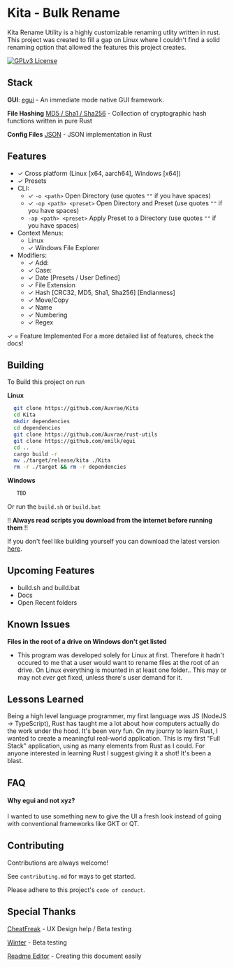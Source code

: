 
# Kita - Bulk Rename

Kita Rename Utility is a highly customizable renaming utlity written in rust. This project was created to fill a gap on Linux where I couldn't find a solid renaming option that allowed the features this project creates.


[![GPLv3 License](https://img.shields.io/badge/License-GPL%20v3-yellow.svg)](https://opensource.org/licenses/)


## Stack

**GUI**: [egui](https://github.com/emilk/egui) - An immediate mode native GUI framework.

**File Hashing** [MD5 / Sha1 / Sha256](https://github.com/RustCrypto/hashes) - Collection of cryptographic hash functions written in pure Rust

**Config Files** [JSON](https://github.com/maciejhirsz/json-rust) - JSON implementation in Rust 







## Features

- ✓ Cross platform (Linux [x64, aarch64], Windows [x64])
- ✓ Presets
- CLI:
  - ✓ `-o <path>` Open Directory (use quotes `""` if you have spaces)
  - ✓ `-op <path> <preset>` Open Directory and Preset (use quotes `""` if you have spaces)
  -   `-ap <path> <preset>` Apply Preset to a Directory (use quotes `""` if you have spaces)
- Context Menus:
  -   Linux
  - ✓ Windows File Explorer
- Modifiers:
  - ✓ Add:
  - ✓ Case:
  - ✓ Date [Presets / User Defined]
  - ✓ File Extension
  - ✓ Hash [CRC32, MD5, Sha1, Sha256] [Endianness]
  - ✓ Move/Copy
  - ✓ Name
  - ✓ Numbering
  - ✓ Regex

✓ = Feature Implemented
For a more detailed list of features, check the docs!

## Building

To Build this project on run

**Linux**
```bash
  git clone https://github.com/Auvrae/Kita
  cd Kita
  mkdir dependencies
  cd dependencies
  git clone https://github.com/Auvrae/rust-utils
  git clone https://github.com/emilk/egui
  cd ..
  cargo build -r
  mv ./target/release/kita ./Kita
  rm -r ./target && rm -r dependencies
```

**Windows**
```bat
   TBD
```

Or run the `build.sh` or `build.bat` 

!! **Always read scripts you download from the internet before running them** !!

If you don't feel like building yourself you can download the latest version [here](https://github.com/Auvrae/Kita/releases).
## Upcoming Features

- build.sh and build.bat
- Docs
- Open Recent folders


## Known Issues

**Files in the root of a drive on Windows don't get listed**
-  This program was developed solely for Linux at first. Therefore it hadn't occured to me that a user would want to rename files at the root of an drive. On Linux everything is mounted in at least one folder.. This may or may not *ever* get fixed, unless there's user demand for it.

## Lessons Learned

Being a high level language programmer, my first language was JS (NodeJS -> TypeScript), Rust has taught me a lot about how computers actually do the work under the hood. It's been very fun. On my journy to learn Rust, I wanted to create a meaningful real-world application. This is my first "Full Stack" application, using as many elements from Rust as I could. For anyone interested in learning Rust I suggest giving it a shot! It's been a blast. 


## FAQ

#### Why egui and not xyz?

I wanted to use something new to give the UI a fresh look instead of going with conventional frameworks like GKT or QT.
## Contributing

Contributions are always welcome!

See `contributing.md` for ways to get started.

Please adhere to this project's `code of conduct`.


## Special Thanks

[CheatFreak](https://github.com/cheatfreak47/) - UX Design help / Beta testing

[Winter](https://github.com/winterkid09/) - Beta testing

[Readme Editor](https://readme.so/editor) - Creating this document easily
